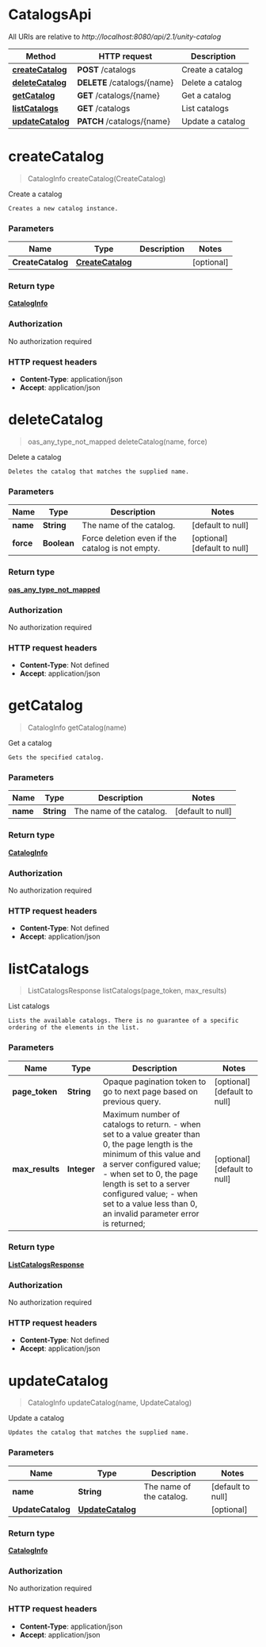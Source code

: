 # CatalogsApi

All URIs are relative to *http://localhost:8080/api/2.1/unity-catalog*

| Method | HTTP request | Description |
|------------- | ------------- | -------------|
| [**createCatalog**](CatalogsApi.md#createCatalog) | **POST** /catalogs | Create a catalog |
| [**deleteCatalog**](CatalogsApi.md#deleteCatalog) | **DELETE** /catalogs/{name} | Delete a catalog |
| [**getCatalog**](CatalogsApi.md#getCatalog) | **GET** /catalogs/{name} | Get a catalog |
| [**listCatalogs**](CatalogsApi.md#listCatalogs) | **GET** /catalogs | List catalogs |
| [**updateCatalog**](CatalogsApi.md#updateCatalog) | **PATCH** /catalogs/{name} | Update a catalog |


<a name="createCatalog"></a>
# **createCatalog**
> CatalogInfo createCatalog(CreateCatalog)

Create a catalog

    Creates a new catalog instance. 

### Parameters

|Name | Type | Description  | Notes |
|------------- | ------------- | ------------- | -------------|
| **CreateCatalog** | [**CreateCatalog**](../Models/CreateCatalog.md)|  | [optional] |

### Return type

[**CatalogInfo**](../Models/CatalogInfo.md)

### Authorization

No authorization required

### HTTP request headers

- **Content-Type**: application/json
- **Accept**: application/json

<a name="deleteCatalog"></a>
# **deleteCatalog**
> oas_any_type_not_mapped deleteCatalog(name, force)

Delete a catalog

    Deletes the catalog that matches the supplied name. 

### Parameters

|Name | Type | Description  | Notes |
|------------- | ------------- | ------------- | -------------|
| **name** | **String**| The name of the catalog. | [default to null] |
| **force** | **Boolean**| Force deletion even if the catalog is not empty. | [optional] [default to null] |

### Return type

[**oas_any_type_not_mapped**](../Models/AnyType.md)

### Authorization

No authorization required

### HTTP request headers

- **Content-Type**: Not defined
- **Accept**: application/json

<a name="getCatalog"></a>
# **getCatalog**
> CatalogInfo getCatalog(name)

Get a catalog

    Gets the specified catalog. 

### Parameters

|Name | Type | Description  | Notes |
|------------- | ------------- | ------------- | -------------|
| **name** | **String**| The name of the catalog. | [default to null] |

### Return type

[**CatalogInfo**](../Models/CatalogInfo.md)

### Authorization

No authorization required

### HTTP request headers

- **Content-Type**: Not defined
- **Accept**: application/json

<a name="listCatalogs"></a>
# **listCatalogs**
> ListCatalogsResponse listCatalogs(page\_token, max\_results)

List catalogs

    Lists the available catalogs. There is no guarantee of a specific ordering of the elements in the list. 

### Parameters

|Name | Type | Description  | Notes |
|------------- | ------------- | ------------- | -------------|
| **page\_token** | **String**| Opaque pagination token to go to next page based on previous query.  | [optional] [default to null] |
| **max\_results** | **Integer**| Maximum number of catalogs to return. - when set to a value greater than 0, the page length is the minimum of this value and a server configured value; - when set to 0, the page length is set to a server configured value; - when set to a value less than 0, an invalid parameter error is returned;  | [optional] [default to null] |

### Return type

[**ListCatalogsResponse**](../Models/ListCatalogsResponse.md)

### Authorization

No authorization required

### HTTP request headers

- **Content-Type**: Not defined
- **Accept**: application/json

<a name="updateCatalog"></a>
# **updateCatalog**
> CatalogInfo updateCatalog(name, UpdateCatalog)

Update a catalog

    Updates the catalog that matches the supplied name. 

### Parameters

|Name | Type | Description  | Notes |
|------------- | ------------- | ------------- | -------------|
| **name** | **String**| The name of the catalog. | [default to null] |
| **UpdateCatalog** | [**UpdateCatalog**](../Models/UpdateCatalog.md)|  | [optional] |

### Return type

[**CatalogInfo**](../Models/CatalogInfo.md)

### Authorization

No authorization required

### HTTP request headers

- **Content-Type**: application/json
- **Accept**: application/json

